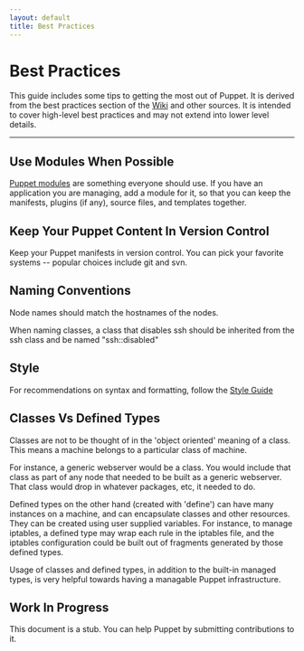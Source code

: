 ```yaml
---
layout: default
title: Best Practices
---
```


Best Practices
==============

This guide includes some tips to getting the most out of Puppet.  It is derived from the best practices section of the [Wiki](http://projects.puppetlabs.com/projects/puppet/wiki/Puppet_Best_Practice) and other sources.  It is intended to cover high-level best practices and may not extend into lower level details.

* * *

Use Modules When Possible
-------------------------

[Puppet modules](./modules.html) are something everyone should use.   If you have an application you are managing, add a module for it, so that you can keep the manifests, plugins (if any), source files, and templates together.

Keep Your Puppet Content In Version Control
-------------------------------------------

Keep your Puppet manifests in version control.  You can pick your favorite systems -- popular choices include git and svn.

Naming Conventions
------------------

Node names should match the hostnames of the nodes.

When naming classes, a class that disables ssh should be inherited from the ssh class and be named "ssh::disabled"

Style
-----

For recommendations on syntax and formatting, follow the [Style Guide](./style.html)

Classes Vs Defined Types
------------------------

Classes are not to be thought of in the 'object oriented' meaning of a class.
This means a machine belongs to a particular class of machine.  

For instance, a generic webserver would be a class. You would
include that class as part of any node that needed to be built as a
generic webserver. That class would drop in whatever packages, etc,
it needed to do.

Defined types on the other hand (created with 'define') can have
many instances on a machine, and can encapsulate classes
and other resources.    They can be created using user supplied
variables.  For instance, to manage iptables, a defined type
may wrap each rule in the iptables file, and the iptables configuration
could be built out of fragments generated by those defined types.

Usage of classes and defined types, in addition to the built-in managed
types, is very helpful towards having a managable Puppet infrastructure.

Work In Progress
----------------

This document is a stub.  You can help Puppet by submitting contributions to it.


